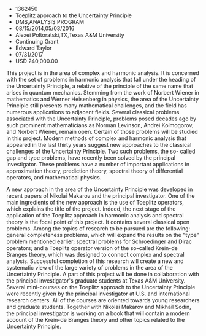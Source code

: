 
* 1362450
* Toeplitz approach to the Uncertainty Principle
* DMS,ANALYSIS PROGRAM
* 08/15/2014,05/03/2016
* Alexei Poltoratski,TX,Texas A&M University
* Continuing Grant
* Edward Taylor
* 07/31/2017
* USD 240,000.00

This project is in the area of complex and harmonic analysis. It is concerned
with the set of problems in harmonic analysis that fall under the heading of the
Uncertainty Principle, a relative of the principle of the same name that arises
in quantum mechanics. Stemming from the work of Norbert Wiener in mathematics
and Werner Heisenberg in physics, the area of the Uncertainty Principle still
presents many mathematical challenges, and the field has numerous applications
to adjacent fields. Several classical problems associated with the Uncertainty
Principle, problems posed decades ago by such prominent mathematicians as Norman
Levinson, Andrei Kolmogorov, and Norbert Wiener, remain open. Certain of those
problems will be studied in this project. Modern methods of complex and harmonic
analysis that appeared in the last thirty years suggest new approaches to the
classical challenges of the Uncertainty Principle. Two such problems, the so-
called gap and type problems, have recently been solved by the principal
investigator. These problems have a number of important applications in
approximation theory, prediction theory, spectral theory of differential
operators, and mathematical physics.

A new approach in the area of the Uncertainty Principle was developed in recent
papers of Nikolai Makarov and the principal investigator. One of the main
ingredients of the new approach is the use of Toeplitz operators, which explains
the title of the project. Indeed, the next stage of the application of the
Toeplitz approach in harmonic analysis and spectral theory is the focal point of
this project. It contains several classical open problems. Among the topics of
research to be pursued are the following: general completeness problems, which
will expand the results on the "type" problem mentioned earlier; spectral
problems for Schroedinger and Dirac operators; and a Toeplitz operator version
of the so-called Krein-de Branges theory, which was designed to connect complex
and spectral analysis. Successful completion of this research will create a new
and systematic view of the large variety of problems in the area of the
Uncertainty Principle. A part of this project will be done in collaboration with
the principal investigator's graduate students at Texas A&M University. Several
mini-courses on the Toeplitz approach to the Uncertainty Principle were recently
given by the principal investigator at U.S. and international research centers.
All of the courses are oriented towards young researchers and graduate students.
Together with Nikolai Makarov and Mikhail Sodin, the principal investigator is
working on a book that will contain a modern account of the Krein-de Branges
theory and other topics related to the Uncertainty Principle.
